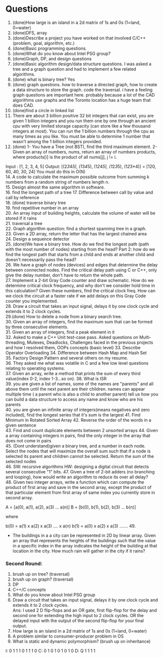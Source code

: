 # Questions
1. (done)How large is an island in a 2d matrix of 1s and 0s (1=land, 0=water)
2. (done)DFS, array
3. (done)Describe a project you have worked on that involved C/C++ (problem, goal, algorithm, etc.)  
4. (done)Basic programming questions.
5. (done)What do you know about Intel PSG group?  
6. (done)Graph, DP, and design questions  
7. (done)Basic algorithm design/data structure questions. I was asked a tree and a graph question and had to implement a few related algorithms.  
8. (done) what is binary tree?  Yes
9. (done) graph questions. how to traverse a directed graph, how to create a data structure to store the graph. code the traversal. i have a feeling graph questions are important here. probably because a lot of the CAD algorithms use graphs and the Toronto location has a huge team that does CAD.  
11. (done)find a circle in linked list  
12. There are about 3 billion positive 32 bit integers that can exist, you are given 1 billion integers and you run them one by one through an ancient cpu with very limited storage capacity (can store like a few thousand integers at most). You can run the 1 billion numbers through the cpu as many times as you like. You must be able to determine 1 number that wasn't among the 1 billion integers provided.  
13. (done) 1- You have a Tree (not BST), find the third maximum element.
2- Given an array of numbers, nums, return an array of numbers products, where products[i] is the product of all nums[j], j != i.

Input : [1, 2, 3, 4, 5]
Output: [(2*3*4*5), (1*3*4*5), (1*2*4*5), (1*2*3*5), (1*2*3*4)]
      = [120, 60, 40, 30, 24]
You must do this in O(N)  
14. A code to calculate the maximum possible outcome from summing k numbers from a random string of numbers length n.  
15. Design almost the same algorithm in software.  
16. find the longest path of a tree
17. Difference between call by value and call by reference  
18. (done) traverse binary tree  
19. find repetitive number in an array  
20. An array input of building heights, calculate the volume of water will be stored if it rains  
21. traversal a tree  
22. Graph algorithm question: find a shortest spanning tree in a graph.  
23. Given a 2D array, return the letter that has the largest chained area  
24. Design a sequence detector  
25. (done)We have a binary tree. How do we find the longest path (path with the most number of nodes) starting from the head? Part 2: how do we find the longest path that starts from a child and ends at another child and doesn't necessarily pass the head?  
26. We have a graph of nodes (devices) and edges that determine the delay between connected nodes. Find the critical delay path using C or C++, only give the delay number, don't have to return the whole path.  
27. Implement a 2-bit Gray Code counter and draw schematic. How do we determine critical clock frequency, and why don't we consider hold time in this calculation? Given these numbers, find the critical clock freq. How can we clock the circuit at a faster rate if we add delays on this Gray Code counter you implemented.  
28. Draw a circuit that takes an input signal, delays it by one clock cycle and extends it to 2 clock cycles.  
29.(done) How to delete a node from a binary search tree.  
30. Given an array of integers, find the maximum sum that can be formed by three consecutive elements.  
31. Given an array of integers, find a peak element in it  
32. Asked to make a C++ Unit test-case pass. Asked questions on Multi-threading, Mutexes, Deadlocks, Challenges faced in the previous projects and how I resolved them, OOPs concepts (basic level)
33. Describe Operator Overloading
34. Difference between Hash Map and Hash Set  
35. Factory Design Pattern and several others on my resume.  
36. They asked me what was volatile in C and a few low level questions relating to operating systems.  
37. Given an array, write a method that prints the sum of every third value(index 0-2, index 1-3...so on).
38. What is ISR  
39. you are given a list of names, some of the names are "parents" and all above them until the next parent are their children. names can appear multiple time ( a parent who is also a child to another parent)
tell us how you can build a data structure to access any name and know who are his parents  
40. you are given an infinite array of integers(means negatives and zero included), find the longest series that it's sum is the largest
41. Find Minimum in Rotated Sorted Array
42. Reverse the order of the words in a given sentence  
43. Find and count duplicate elements between 2 unsorted arrays
44. Given a array containing integers in pairs, find the only integer in the array that does not come in pairs  
45. (Dont understand)given a binary tree, and a number in each node. Select the nodes that will maximize the overall sum such that if a node is selected its parent and children cannot be selected. Return the sum of the selected nodes  
46. SW: recursive algorithms
HW: designing a digital circuit that detects several consecutive "1" bits.
47. Given a tree of 2-bit adders (no branching and looping), how would write an algorithm to reduce its over all delay?  
48. Given two integer arrays, write a function which can compute the product of first array and save in the second array, except the product of that particular element from first array of same index you currently store in second array.

A = [a(0), a(1), a(2), a(3) ... a(n)]
B = [b(0), b(1), b(2), b(3) ... b(n)]

where

b(0) = a(1) x a(2) x a(3) .... x a(n)
b(1) = a(0) x a(2) x a(3) ....…
49.
- The buildings in a a city can be represented in 2D by linear array. Given an array that represents the heights of the buildings such that the value in a specific index in the array indicates the height of the building at that location in the city. How much rain will gather in the city if it rains?



### Second Round:

1. brush up on tree? (traversal)
2. brush up on graph? (traversal)
3. DP
4. C++/C concepts
5. What do you know about Intel PSG group
6. Draw a circuit that takes an input signal, delays it by one clock cycle and extends it to 2 clock cycles.  
Ans: I used 2 D flip-flops and an OR gate, first flip-flop for the delay and second one for extending the high input to 2 clock cycles. OR the delayed input with the output of the second flip-flop for your final output.
7. How large is an island in a 2d matrix of 1s and 0s (1=land, 0=water)
8. A problem similar to consumer-producer problem in OS  
9. What is static and dynamic polymorphism?  (brush up on inheritance)


I: 0 1 1 1 0 1 1 1 0
C: 0 1 0 1 0 1 0 1 0
D: Q 1 1 1 1

